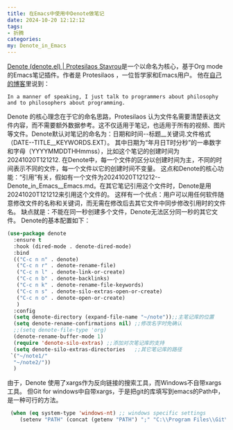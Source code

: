 ```yaml
---
title: 在Emacs中使用中Denote做笔记
date: 2024-10-20 12:12:12
tags: 
- 折腾 
categories: 
my: Denote_in_Emacs
---
```

[Denote \(denote.el\) | Protesilaos Stavrou](https://protesilaos.com/emacs/denote)是一个以命名为核心，基于Org mode的Emacs笔记插件。作者是 Protesilaos ，一位哲学家和Emacs用户。
他在[自己的博客](https://protesilaos.com/about/)里说到：

```
In a manner of speaking, I just talk to programmers about philosophy and to philosophers about programming.
```

Denote 的核心理念在于它的命名思路，Protesilaos 认为文件名需要清楚表达文件内容，而不需要额外数据参考。这不仅适用于笔记，也适用于所有的视频、图片等文件。Denote默认对笔记的命名为：日期和时间--标题__关键词.文件格式（DATE--TITLE__KEYWORDS.EXT）。
其中日期为“年月日T时分秒”的一串数字和字母（YYYYMMDDTHHmmss），比如这个笔记的创建时间为20241020T121212.
在Denote中，每一个文件的区分以创建时间为主，不同的时间表示不同的文件，每一个文件以它的创建时间不变量。
这点和Denote的核心功能：“引用”有关，假如有一个文件为20241020T121212--Denote_in_Emacs__Emacs.md。在其它笔记引用这个文件时，Denote是用20241020T121212来引用这个文件的。
这样有一个优点：用户可以用任何软件随意修改文件的名称和关键词，而无需在修改后去其它文件中同步修改引用时的文件名。
缺点就是：不能在同一秒创建多个文件，Denote无法区分同一秒的其它文件。
Denote的基本配置如下：

```lisp
(use-package denote
  :ensure t
  :hook (dired-mode . denote-dired-mode)
  :bind
  (("C-c n n" . denote)
   ("C-c n r" . denote-rename-file)
   ("C-c n l" . denote-link-or-create)
   ("C-c n b" . denote-backlinks)
   ("C-c n k" . denote-rename-file-keywords)
   ("C-c n s" . denote-silo-extras-open-or-create)
   ("C-c n o" . denote-open-or-create)
   )
  :config
  (setq denote-directory (expand-file-name "~/note"));;主笔记库的位置
  (setq denote-rename-confirmations nil) ;;修改名字时免确认
  ;;(setq denote-file-type 'org)
  (denote-rename-buffer-mode 1)
  (require 'denote-silo-extras) ;;添加对次笔记库的支持
  (setq denote-silo-extras-directories   ;;其它笔记库的路径
 `("~/note1/"
  "~/note2/"))
  )
```

由于，Denote 使用了xargs作为反向链接的搜索工具，而Windows不自带xargs工具。
但Git for windows中自带xargs，于是把git的库填写到emacs的Path中，是一种可行的方法。

```lisp
 (when (eq system-type 'windows-nt) ;; windows specific settings
    (setenv "PATH" (concat (getenv "PATH") ";" "C:\\Program Files\\Git\\usr\\bin")));;git的默认安装路径
```


